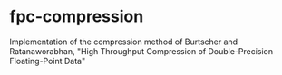 fpc-compression
===============

Implementation of the compression method of Burtscher and Ratanaworabhan, "High Throughput Compression of Double-Precision  Floating-Point Data"
